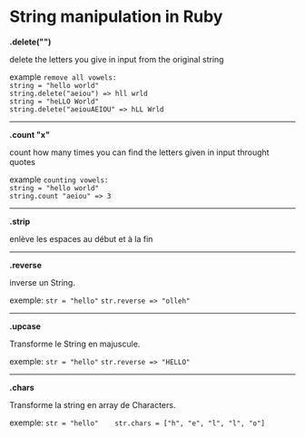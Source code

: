 # String manipulation in Ruby

**.delete("")**

delete the letters you give in input from the original string

example 
`remove all vowels:`  
`string = "hello world" `    
`string.delete("aeiou") => hll wrld`    
`string = "heLLO World"`   
`string.delete("aeiouAEIOU" => hLL Wrld`  

-----------------------------

**.count "x"**

count how many times you can find the letters given in input throught quotes

 example
`counting vowels:`  
`string = "hello world"`   
`string.count "aeiou" => 3`  

--------------------------------

**.strip**

enlève les espaces au début et à la fin 

--------------------------------

**.reverse**

inverse un String.

exemple: 
`str = "hello"`
`str.reverse => "olleh"`

--------------------------------

**.upcase**

Transforme le String en majuscule.

exemple: 
`str = "hello"`
`str.reverse => "HELLO"`

-------------------------------

**.chars**

Transforme la string en array de Characters.

exemple:
`str = "hello"   
str.chars = ["h", "e", "l", "l", "o"]`


